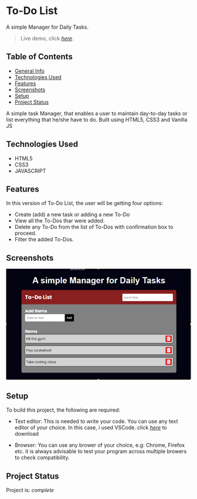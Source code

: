 # To-Do List
 A simple Manager for Daily Tasks.

> Live demo, click [_here_](https://task360.netlify.app). 

## Table of Contents
* [General Info](#general-information)
* [Technologies Used](#technologies-used)
* [Features](#features)
* [Screenshots](#screenshots)
* [Setup](#setup)
* [Project Status](#project-status)


 A simple task Manager, that enables a user to maintain day-to-day tasks or list everything that he/she have to do. Built using HTML5, CSS3 and Vanilla JS


## Technologies Used
- HTML5
- CSS3 
- JAVASCRIPT 


## Features
In this version of To-Do List, the user will be getting four options:
- Create (add) a new task or adding a new To-Do 
- View all the To-Dos thar were added.
- Delete any To-Do from the list of To-Dos with confirmation box to proceed.
- Filter the added To-Dos.

## Screenshots
![Example screenshot](images/todoList.png)



## Setup
To build this project, the following are required:
- Text editor: This is needed to write your code. You can use any text editor of your choice. In this case, i used VSCode. click [_here_](https://code.visualstudio.com/Download) to download 

- Browser: You can use any brower of your choice, e.g: Chrome, Firefox etc. it is always advisable to test your program across multiple browers to check compatibility.

## Project Status
Project is: _complete_


